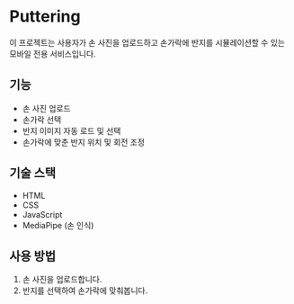 # Puttering

이 프로젝트는 사용자가 손 사진을 업로드하고 손가락에 반지를 시뮬레이션할 수 있는 모바일 전용 서비스입니다.

## 기능

- 손 사진 업로드
- 손가락 선택
- 반지 이미지 자동 로드 및 선택
- 손가락에 맞춘 반지 위치 및 회전 조정

## 기술 스택

- HTML
- CSS
- JavaScript
- MediaPipe (손 인식)

## 사용 방법

1. 손 사진을 업로드합니다.
2. 반지를 선택하여 손가락에 맞춰봅니다.